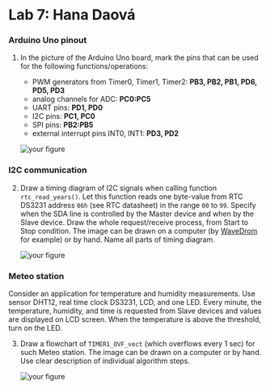 # Lab 7: Hana Daová

### Arduino Uno pinout

1. In the picture of the Arduino Uno board, mark the pins that can be used for the following functions/operations:
   * PWM generators from Timer0, Timer1, Timer2: **PB3, PB2, PB1, PD6, PD5, PD3**
   * analog channels for ADC: **PC0:PC5**
   * UART pins: **PD1, PD0**
   * I2C pins: **PC1, PC0**
   * SPI pins: **PB2:PB5**
   * external interrupt pins INT0, INT1: **PD3, PD2**

   ![your figure](images/arduino_uno_pinout.png)

### I2C communication

2. Draw a timing diagram of I2C signals when calling function `rtc_read_years()`. Let this function reads one byte-value from RTC DS3231 address `06h` (see RTC datasheet) in the range `00` to `99`. Specify when the SDA line is controlled by the Master device and when by the Slave device. Draw the whole request/receive process, from Start to Stop condition. The image can be drawn on a computer (by [WaveDrom](https://wavedrom.com/) for example) or by hand. Name all parts of timing diagram.

   ![your figure]()

### Meteo station

Consider an application for temperature and humidity measurements. Use sensor DHT12, real time clock DS3231, LCD, and one LED. Every minute, the temperature, humidity, and time is requested from Slave devices and values are displayed on LCD screen. When the temperature is above the threshold, turn on the LED.

3. Draw a flowchart of `TIMER1_OVF_vect` (which overflows every 1&nbsp;sec) for such Meteo station. The image can be drawn on a computer or by hand. Use clear description of individual algorithm steps.

   ![your figure]()
